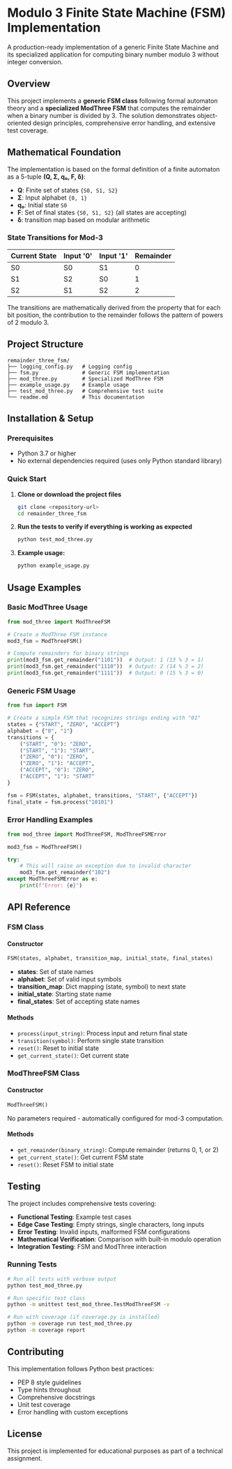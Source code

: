 # Modulo 3 Finite State Machine (FSM) Implementation

A production-ready implementation of a generic Finite State Machine and its specialized application for computing binary number modulo 3 without integer conversion.

## Overview

This project implements a **generic FSM class** following formal automaton theory and a **specialized ModThree FSM** that computes the remainder when a binary number is divided by 3. The solution demonstrates object-oriented design principles, comprehensive error handling, and extensive test coverage.

## Mathematical Foundation

The implementation is based on the formal definition of a finite automaton as a 5-tuple **(Q, Σ, q₀, F, δ)**:

- **Q**: Finite set of states `{S0, S1, S2}`
- **Σ**: Input alphabet `{0, 1}`  
- **q₀**: Initial state `S0`
- **F**: Set of final states `{S0, S1, S2}` (all states are accepting)
- **δ**: transition map based on modular arithmetic

### State Transitions for Mod-3

| Current State | Input '0' | Input '1' | Remainder |
|---------------|-----------|-----------|-----------|
| S0            | S0        | S1        | 0         |
| S1            | S2        | S0        | 1         |
| S2            | S1        | S2        | 2         |

The transitions are mathematically derived from the property that for each bit position, the contribution to the remainder follows the pattern of powers of 2 modulo 3.

## Project Structure

```
remainder_three_fsm/
├── logging_config.py   # Logging config
├── fsm.py              # Generic FSM implementation
├── mod_three.py        # Specialized ModThree FSM
├── example_usage.py    # Example usage
├── test_mod_three.py   # Comprehensive test suite
└── readme.md           # This documentation
```

## Installation & Setup

### Prerequisites
- Python 3.7 or higher
- No external dependencies required (uses only Python standard library)

### Quick Start

1. **Clone or download the project files**
   ```bash
   git clone <repository-url>
   cd remainder_three_fsm
   ```

2. **Run the tests to verify if everything is working as expected**
   ```bash
   python test_mod_three.py
   ```

3. **Example usage:**
   ```bash
   python example_usage.py
   ```

## Usage Examples

### Basic ModThree Usage

```python
from mod_three import ModThreeFSM

# Create a ModThree FSM instance
mod3_fsm = ModThreeFSM()

# Compute remainders for binary strings
print(mod3_fsm.get_remainder("1101"))  # Output: 1 (13 % 3 = 1)
print(mod3_fsm.get_remainder("1110"))  # Output: 2 (14 % 3 = 2)
print(mod3_fsm.get_remainder("1111"))  # Output: 0 (15 % 3 = 0)
```

### Generic FSM Usage

```python
from fsm import FSM

# Create a simple FSM that recognizes strings ending with "01"
states = {"START", "ZERO", "ACCEPT"}
alphabet = {"0", "1"}
transitions = {
    ("START", "0"): "ZERO",
    ("START", "1"): "START",
    ("ZERO", "0"): "ZERO", 
    ("ZERO", "1"): "ACCEPT",
    ("ACCEPT", "0"): "ZERO",
    ("ACCEPT", "1"): "START"
}

fsm = FSM(states, alphabet, transitions, "START", {"ACCEPT"})
final_state = fsm.process("10101")
```

### Error Handling Examples

```python
from mod_three import ModThreeFSM, ModThreeFSMError

mod3_fsm = ModThreeFSM()

try:
    # This will raise an exception due to invalid character
    mod3_fsm.get_remainder("102")
except ModThreeFSMError as e:
    print(f"Error: {e}")
```

## API Reference

### FSM Class

#### Constructor
```python
FSM(states, alphabet, transition_map, initial_state, final_states)
```
- **states**: Set of state names
- **alphabet**: Set of valid input symbols
- **transition_map**: Dict mapping (state, symbol) to next state
- **initial_state**: Starting state name
- **final_states**: Set of accepting state names

#### Methods
- `process(input_string)`: Process input and return final state
- `transition(symbol)`: Perform single state transition
- `reset()`: Reset to initial state
- `get_current_state()`: Get current state

### ModThreeFSM Class

#### Constructor
```python
ModThreeFSM()
```
No parameters required - automatically configured for mod-3 computation.

#### Methods
- `get_remainder(binary_string)`: Compute remainder (returns 0, 1, or 2)
- `get_current_state()`: Get current FSM state
- `reset()`: Reset FSM to initial state

## Testing

The project includes comprehensive tests covering:

- **Functional Testing**: Example test cases
- **Edge Case Testing**: Empty strings, single characters, long inputs
- **Error Testing**: Invalid inputs, malformed FSM configurations
- **Mathematical Verification**: Comparison with built-in modulo operation
- **Integration Testing**: FSM and ModThree interaction

### Running Tests

```bash
# Run all tests with verbose output
python test_mod_three.py

# Run specific test class
python -m unittest test_mod_three.TestModThreeFSM -v

# Run with coverage (if coverage.py is installed)
python -m coverage run test_mod_three.py
python -m coverage report
```

## Contributing

This implementation follows Python best practices:
- PEP 8 style guidelines
- Type hints throughout
- Comprehensive docstrings
- Unit test coverage
- Error handling with custom exceptions

## License

This project is implemented for educational purposes as part of a technical assignment.
